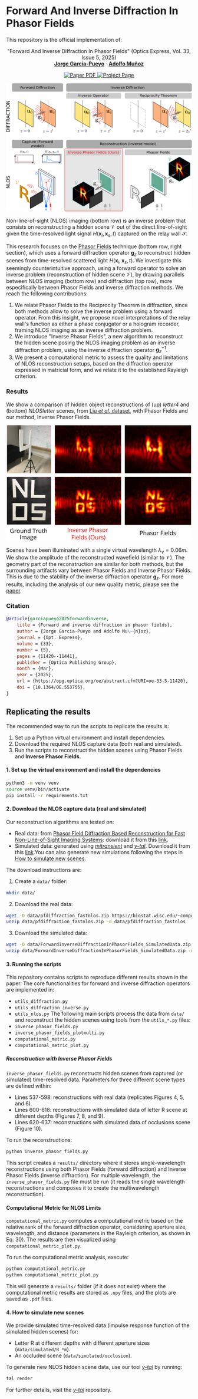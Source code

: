 # Forward And Inverse Diffraction In Phasor Fields
This repository is the official implementation of:

<div>
    <p align="center">
        "Forward And Inverse Diffraction In Phasor Fields" (Optics Express, Vol. 33, Issue 5, 2025)
        <br />
        <a href="https://jgarciapueyo.github.io/"><strong>Jorge Garcia-Pueyo</strong></a>
        ·
        <a href="http://adolfo-munoz.com/"><strong>Adolfo Muñoz</strong></a>
    </p>
    <p align="center">
        <a href='https://opg.optica.org/oe/fulltext.cfm?uri=oe-33-5-11420&id=568850'>
        <img src='https://img.shields.io/badge/Paper-PDF-red?style=flat-square' alt='Paper PDF'>
        </a>
        <a href='https://graphics.unizar.es/projects/GarciaPueyo2025ForwardInverse/'>
        <img src='https://img.shields.io/badge/Project-Page-blue?style=flat-square' alt='Project Page'>
        </a>
    </p>
</div>

![Forward and Inverse Diffraction In Phasor Fields](./docs/imgs/teaser.png)

Non-line-of-sight (NLOS) imaging (bottom row) is an inverse problem that consists on reconstructing a hidden scene $\mathcal{V}$ out of the direct line-of-sight given the time-resolved light signal $H(\mathbf{x}_l, \mathbf{x}_s, t)$ captured on the relay wall $\mathcal{S}$.  

This research focuses on the [Phasor Fields](https://www.nature.com/articles/s41586-019-1461-3) technique (bottom row, right section), which uses a forward diffraction operator $\mathbf{g}_z$ to reconstruct hidden scenes from time-resolved scattered light $H(\mathbf{x}_l, \mathbf{x}_s, t)$. We investigate this seemingly counterintuitive approach, using a forward operator to solve an inverse problem (reconstruction of hidden scene $\mathcal{V}$), by drawing parallels between NLOS imaging (bottom row) and diffraction (top row), more especifically between Phasor Fields and inverse diffraction methods. We reach the following contributions:
1. We relate Phasor Fields to the Reciprocity Theorem in diffraction, since both methods allow to solve the inverse problem using a forward operator. From this insight, we propose novel interpretations of the relay wall's function as either a phase conjugator or a hologram recorder, framing NLOS imaging as an inverse diffraction problem.
2. We introduce "Inverse Phasor Fields", a new algorithm to reconstruct the hidden scene posing the NLOS imaging problem as an inverse diffraction problem, using the inverse diffraction operator $\mathbf{g}^{-1}_z$.
3. We present a computational metric to assess the quality and limitations of NLOS reconstruction setups, based on the diffraction operator expressed in matricial form, and we relate it to the established Rayleigh criterion.

### Results
We show a comparison of hidden object reconstructions of (up) *letter4* and (bottom) *NLOSletter* scenes, from [Liu *et al.* dataset](https://biostat.wisc.edu/~compoptics/phasornlos20/fastnlos.html), with Phasor Fields and our method, Inverse Phasor Fields.

<div align="center">
    <img src="./docs/imgs/inverse_phasor_fields_singlewavelength.png">
</div>

Scenes have been illuminated with a single virtual wavelength $\lambda_v = 0.06m$. We show the amplitude of the reconstructed wavefield (similar to $\mathcal{V}$). The geometry part of the reconstruction are similar for both methods, but the surrounding artifacts vary between Phasor Fields and Inverse Phasor Fields. This is due to the stability of the inverse diffraction operator $\mathbf{g}_z$. For more results, including the analysis of our new quality metric, please see the [paper](https://opg.optica.org/oe/fulltext.cfm?uri=oe-33-5-11420&id=568850).

### Citation
```bibtex
@article{garciapueyo2025forwardinverse,
    title = {Forward and inverse diffraction in phasor fields},
    author = {Jorge Garcia-Pueyo and Adolfo Mu\~{n}oz},
    journal = {Opt. Express},
    volume = {33},
    number = {5},
    pages = {11420--11441},
    publisher = {Optica Publishing Group},
    month = {Mar},
    year = {2025},
    url = {https://opg.optica.org/oe/abstract.cfm?URI=oe-33-5-11420},
    doi = {10.1364/OE.553755},
}
```

## Replicating the results
The recommended way to run the scripts to replicate the results is:
1. Set up a Python virtual environment and install dependencies.
2. Download the required NLOS capture data (both real and simulated).
3. Run the scripts to reconstruct the hidden scenes using Phasor Fields and **Inverse Phasor Fields**.

#### 1. Set up the virtual environment and install the dependencies
```bash
python3 -m venv venv
source venv/bin/activate
pip install -r requirements.txt
```

#### 2. Download the NLOS capture data (real and simulated)
Our reconstruction algorithms are tested on:
- Real data: from [Phasor Field Diffraction Based Reconstruction for Fast Non-Line-of-Sight Imaging Systems](https://biostat.wisc.edu/~compoptics/phasornlos20/fastnlos.html): download it from this [link](https://biostat.wisc.edu/~compoptics/phasornlos20/archive/tdata.zip).
- Simulated data: generated using [*mitransient*](https://github.com/diegoroyo/mitransient) and [*y-tal*](https://github.com/diegoroyo/tal/). Download it from this [link](https://nas-graphics.unizar.es/s/ifg3iN3b3qSLNao).You can also generate new simulations following the steps in [How to simulate new scenes](#4-how-to-simulate-new-scenes).

The download instructions are:
1. Create a `data/` folder:
```bash
mkdir data/
```
2. Download the real data:
```bash
wget -O data/pfdiffraction_fastnlos.zip https://biostat.wisc.edu/~compoptics/phasornlos20/archive/tdata.zip
unzip data/pfdiffraction_fastnlos.zip -d data/pfdiffraction_fastnlos
```
3. Download the simulated data:
```bash
wget -O data/ForwardInverseDiffractionInPhasorFields_SimulatedData.zip https://nas-graphics.unizar.es/s/ifg3iN3b3qSLNao/download/ForwardInverseDiffractionInPhasorFields_SimulatedData.zip
unzip data/ForwardInverseDiffractionInPhasorFields_SimulatedData.zip -d data/simulated
```

#### 3. Running the scripts
This repository contains scripts to reproduce different results shown in the paper. The core functionalities for forward and inverse diffraction operators are implemented in:
- `utils_diffraction.py`
- `utils_diffraction_inverse.py`
- `utils_nlos.py`
The following main scripts process the data from `data/` and reconstruct the hidden scenes using tools from the `utils_*.py` files:
- `inverse_phasor_fields.py`
- `inverse_phasor_fields_plotmulti.py`
- `computational_metric.py`
- `computational_metric_plot.py`

##### Reconstruction with Inverse Phasor Fields
`inverse_phasor_fields.py` reconstructs hidden scenes from captured (or simulated) time-resolved data. Parameters for three different scene types are defined within:
- Lines 537-598: reconstructions with real data (replicates Figures 4, 5, and 6).
- Lines 600-618: reconstructions with simulated data of letter R scene at different depths (Figures 7, 8, and 9).
- Lines 620-637: reconstructions with simulated data of occlusions scene (Figure 10).  

To run the reconstructions:
```bash
python inverse_phasor_fields.py
```
This script creates a `results/` directory where it stores single-wavelength reconstructions using both Phasor Fields (forward diffraction) and Inverse Phasor Fields (inverse diffraction). For multiple wavelength, the `inverse_phasor_fields.py` file must be run (it reads the single wavelength reconstructions and composes it to create the multiwavelength reconstruction).

#### Computational Metric for NLOS Limits
`computational_metric.py` computes a computational metric based on the relative rank of the forward diffraction operator, considering aperture size, wavelength, and distance (parameters in the Rayleigh criterion, as shown in Eq. 30). The results are then visualized using `computational_metric_plot.py`.

To run the computational metric analysis, execute:
```bash
python computational_metric.py
python computational_metric_plot.py
```
This will generate a `results/` folder (if it does not exist) where the computational metric results are stored as `.npy` files, and the plots are saved as `.pdf` files.

#### 4. How to simulate new scenes
We provide simulated time-resolved data (impulse response function of the simulated hidden scenes) for:
- Letter R at different depths with different aperture sizes (`data/simulated/R_*m`).
- An occluded scene (`data/simulated/occlusion`).

To generate new NLOS hidden scene data, use our tool [*y-tal*](https://github.com/diegoroyo/tal/) by running:
```bash 
tal render
```
For further details, visit the [*y-tal*](https://github.com/diegoroyo/tal/) repository.